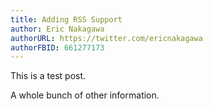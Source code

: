 ```yaml
---
title: Adding RSS Support
author: Eric Nakagawa
authorURL: https://twitter.com/ericnakagawa
authorFBID: 661277173
---
```


This is a test post.

A whole bunch of other information.
